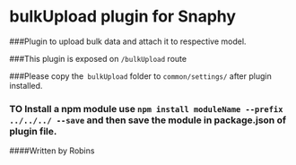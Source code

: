 # bulkUpload plugin for Snaphy


###Plugin to upload bulk data and attach it to respective model.

###This plugin is exposed on  `/bulkUpload` route

###Please copy the` bulkUpload` folder to `common/settings/` after plugin installed.

### TO Install a npm module use `npm install moduleName --prefix ../../../ --save` and then save the module in package.json of plugin file.


####Written by Robins

